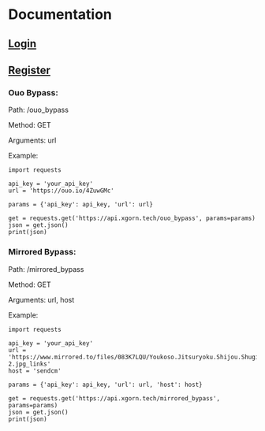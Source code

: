# Documentation

## [Login](https://api.xgorn.tech/login)

## [Register](https://api.xgorn.tech/register)

### Ouo Bypass:
Path: /ouo_bypass

Method: GET

Arguments: url

Example:
```
import requests

api_key = 'your_api_key'
url = 'https://ouo.io/4ZuwGMc'

params = {'api_key': api_key, 'url': url}

get = requests.get('https://api.xgorn.tech/ouo_bypass', params=params)
json = get.json()
print(json)
```

### Mirrored Bypass:
Path: /mirrored_bypass

Method: GET

Arguments: url, host

Example:
```
import requests

api_key = 'your_api_key'
url = 'https://www.mirrored.to/files/083K7LQU/Youkoso.Jitsuryoku.Shijou.Shugi.no.Kyoushitsu.e.full.3693755-2.jpg_links'
host = 'sendcm'

params = {'api_key': api_key, 'url': url, 'host': host}

get = requests.get('https://api.xgorn.tech/mirrored_bypass', params=params)
json = get.json()
print(json)
```